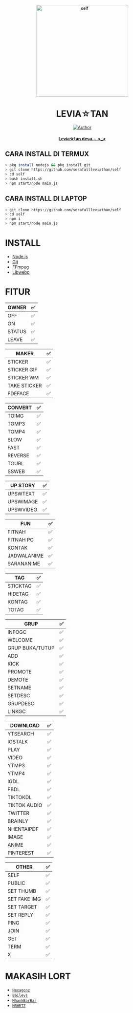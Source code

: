 <div align="center">
<img src="https://telegra.ph/file/6060ca0d0e9648aaa97e6.jpg" alt="self" width="300" />

# LEVIA☆TAN

>
>
>
</div>
<p align="center">
  <a href="https://github.com/serafallleviathan"><img title="Author" src="https://img.shields.io/badge/Author-Levia☆tan-red.svg?style=for-the-badge&logo=github" /></a>
  <h4 align="center">
  <a href="https://wa.me/6281918532071">Levia☆tan desu....>_< </a>
</h4>
</p>

## CARA INSTALL DI TERMUX
```bash
> pkg install nodejs && pkg install git
> git clone https://github.com/serafallleviathan/self
> cd self
> bash install.sh
> npm start/node main.js
```
## CARA INSTALL DI LAPTOP
```bash
> git clone https://github.com/serafallleviathan/self 
> cd self
> npm i
> npm start/node main.js
```

# INSTALL
* [Node.js](https://nodejs.org/en/)
* [Git](https://git-scm.com/downloads)
* [FFmpeg](https://github.com/BtbN/FFmpeg-Builds/releases/download/autobuild-2020-12-08-13-03/ffmpeg-n4.3.1-26-gca55240b8c-win64-gpl-4.3.zip)
* [Libwebp](https://developers.google.com/speed/webp/download)

# FITUR

| OWNER |✅|
| ------------- | ------------- |
| OFF |✅|
| ON |✅|
| STATUS |✅|
| LEAVE |✅|

| MAKER |✅|
| ------------- | ------------- |
| STICKER |✅|
| STICKER GIF |✅|
| STICKER WM |✅|
| TAKE STICKER |✅|
| FDEFACE |✅|

| CONVERT |✅|
| ------------- | ------------- |
| TOIMG |✅|
| TOMP3 |✅|
| TOMP4 |✅|
| SLOW |✅|
| FAST |✅|
| REVERSE |✅|
| TOURL |✅|
| SSWEB |✅|

| UP STORY |✅|
| ------------- | ------------- |
| UPSWTEXT |✅|
| UPSWIMAGE |✅|
| UPSWVIDEO  |✅|

| FUN |✅|
| ------------- | ------------- |
| FITNAH |✅|
| FITNAH PC |✅|
| KONTAK |✅|
| JADWALANIME |✅|
| SARANANIME |✅|

| TAG |✅|
| ------------- | ------------- |
| STICKTAG |✅|
| HIDETAG |✅|
| KONTAG |✅|
| TOTAG |✅|

| GRUP |✅|
| ------------- | ------------- |
| INFOGC |✅|
| WELCOME |✅|
| GRUP BUKA/TUTUP|✅|
| ADD |✅|
| KICK |✅|
| PROMOTE |✅|
| DEMOTE |✅|
| SETNAME |✅|
| SETDESC |✅|
| GRUPDESC |✅|
| LINKGC |✅|

| DOWNLOAD |✅|
| ------------- | ------------- |
| YTSEARCH |✅|
| IGSTALK |✅|
| PLAY |✅|
| VIDEO |✅|
| YTMP3 |✅|
| YTMP4 |✅|
| IGDL |✅|
| FBDL |✅|
| TIKTOKDL |✅|
| TIKTOK AUDIO |✅|
| TWITTER |✅|
| BRAINLY |✅|
| NHENTAIPDF |✅|
| IMAGE |✅|
| ANIME |✅|
| PINTEREST |✅|

| OTHER |✅|
| ------------- | ------------- |
| SELF |✅|
| PUBLIC |✅|
| SET THUMB |✅|
| SET FAKE IMG |✅|
| SET TARGET |✅|
| SET REPLY |✅|
| PING |✅|
| JOIN |✅|
| GET |✅|
| TERM |✅|
| X |✅|

  # MAKASIH LORT
* [`Hexagonz`](https://github.com/Hexagonz)
* [`Baileys`](https://github.com/adiwajshing/Baileys)
* [`MhankBarBar`](https://github.com/MhankBarBar)
* [`MRHRTZ`](https://github.com/MRHRTZ)
  
  
